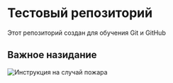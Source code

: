 # Тестовый репозиторий
Этот репозиторий создан для обучения Git и GitHub

## Важное назидание
![Инструкция на случай пожара](https://raw.githubusercontent.com/louim/in-case-of-fire/refs/heads/master/in_case_of_fire.png)